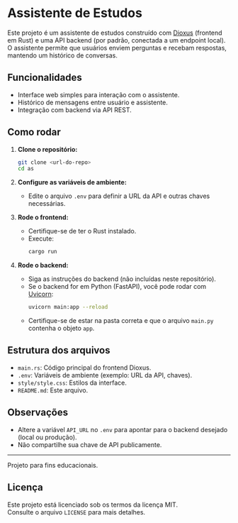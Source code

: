 # Assistente de Estudos

Este projeto é um assistente de estudos construído com [Dioxus](https://dioxuslabs.com/) (frontend em Rust) e uma API backend (por padrão, conectada a um endpoint local). O assistente permite que usuários enviem perguntas e recebam respostas, mantendo um histórico de conversas.

## Funcionalidades

- Interface web simples para interação com o assistente.
- Histórico de mensagens entre usuário e assistente.
- Integração com backend via API REST.

## Como rodar

1. **Clone o repositório:**
   ```sh
   git clone <url-do-repo>
   cd as
   ```

2. **Configure as variáveis de ambiente:**
   - Edite o arquivo `.env` para definir a URL da API e outras chaves necessárias.

3. **Rode o frontend:**
   - Certifique-se de ter o Rust instalado.
   - Execute:
     ```sh
     cargo run
     ```

4. **Rode o backend:**
   - Siga as instruções do backend (não incluídas neste repositório).
   - Se o backend for em Python (FastAPI), você pode rodar com [Uvicorn](https://www.uvicorn.org/):
     ```sh
     uvicorn main:app --reload
     ```
   - Certifique-se de estar na pasta correta e que o arquivo `main.py` contenha o objeto `app`.

## Estrutura dos arquivos

- `main.rs`: Código principal do frontend Dioxus.
- `.env`: Variáveis de ambiente (exemplo: URL da API, chaves).
- `style/style.css`: Estilos da interface.
- `README.md`: Este arquivo.

## Observações

- Altere a variável `API_URL` no `.env` para apontar para o backend desejado (local ou produção).
- Não compartilhe sua chave de API publicamente.

---
Projeto para fins educacionais.

## Licença

Este projeto está licenciado sob os termos da licença MIT.  
Consulte o arquivo `LICENSE` para mais detalhes.
